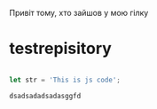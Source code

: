 Привіт тому, хто зайшов у мою гілку
# testrepisitory
```javascript

let str = 'This is js code';

dsadsadadsadasggfd

```
